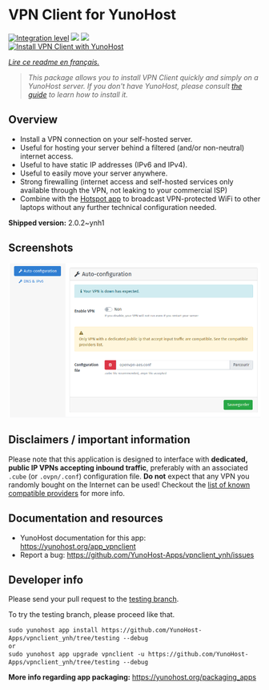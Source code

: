 <!--
N.B.: This README was automatically generated by https://github.com/YunoHost/apps/tree/master/tools/README-generator
It shall NOT be edited by hand.
-->

# VPN Client for YunoHost

[![Integration level](https://dash.yunohost.org/integration/vpnclient.svg)](https://dash.yunohost.org/appci/app/vpnclient) ![](https://ci-apps.yunohost.org/ci/badges/vpnclient.status.svg) ![](https://ci-apps.yunohost.org/ci/badges/vpnclient.maintain.svg)  
[![Install VPN Client with YunoHost](https://install-app.yunohost.org/install-with-yunohost.svg)](https://install-app.yunohost.org/?app=vpnclient)

*[Lire ce readme en français.](./README_fr.md)*

> *This package allows you to install VPN Client quickly and simply on a YunoHost server.
If you don't have YunoHost, please consult [the guide](https://yunohost.org/#/install) to learn how to install it.*

## Overview

* Install a VPN connection on your self-hosted server.
* Useful for hosting your server behind a filtered (and/or non-neutral) internet access.
* Useful to have static IP addresses (IPv6 and IPv4).
* Useful to easily move your server anywhere.
* Strong firewalling (internet access and self-hosted services only available through the VPN, not leaking to your commercial ISP)
* Combine with the [Hotspot app](https://github.com/YunoHost-Apps/hotspot_ynh) to broadcast VPN-protected WiFi to other laptops without any further technical configuration needed.



**Shipped version:** 2.0.2~ynh1



## Screenshots

![](./doc/screenshots/vpnclient.png)

## Disclaimers / important information

Please note that this application is designed to interface with **dedicated, public IP VPNs accepting inbound traffic**, preferably with an associated `.cube` (or `.ovpn/.conf`) configuration file. **Do not** expect that any VPN you randomly bought on the Internet can be used! Checkout the [list of known compatible providers](https://yunohost.org/providers/vpn) for more info.

## Documentation and resources

* YunoHost documentation for this app: https://yunohost.org/app_vpnclient
* Report a bug: https://github.com/YunoHost-Apps/vpnclient_ynh/issues

## Developer info

Please send your pull request to the [testing branch](https://github.com/YunoHost-Apps/vpnclient_ynh/tree/testing).

To try the testing branch, please proceed like that.
```
sudo yunohost app install https://github.com/YunoHost-Apps/vpnclient_ynh/tree/testing --debug
or
sudo yunohost app upgrade vpnclient -u https://github.com/YunoHost-Apps/vpnclient_ynh/tree/testing --debug
```

**More info regarding app packaging:** https://yunohost.org/packaging_apps